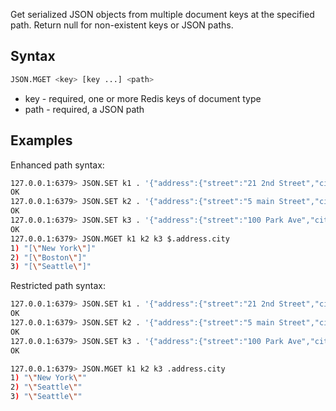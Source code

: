 Get serialized JSON objects from multiple document keys at the specified path. Return null for non-existent keys or JSON paths.

## Syntax

```bash
JSON.MGET <key> [key ...] <path>
```

* key - required, one or more Redis keys of document type
* path - required, a JSON path

## Examples

Enhanced path syntax:

```bash
127.0.0.1:6379> JSON.SET k1 . '{"address":{"street":"21 2nd Street","city":"New York","state":"NY","zipcode":"10021"}}'
OK
127.0.0.1:6379> JSON.SET k2 . '{"address":{"street":"5 main Street","city":"Boston","state":"MA","zipcode":"02101"}}'
OK
127.0.0.1:6379> JSON.SET k3 . '{"address":{"street":"100 Park Ave","city":"Seattle","state":"WA","zipcode":"98102"}}'
OK
127.0.0.1:6379> JSON.MGET k1 k2 k3 $.address.city
1) "[\"New York\"]"
2) "[\"Boston\"]"
3) "[\"Seattle\"]"
```

Restricted path syntax:

```bash
127.0.0.1:6379> JSON.SET k1 . '{"address":{"street":"21 2nd Street","city":"New York","state":"NY","zipcode":"10021"}}'
OK
127.0.0.1:6379> JSON.SET k2 . '{"address":{"street":"5 main Street","city":"Boston","state":"MA","zipcode":"02101"}}'
OK
127.0.0.1:6379> JSON.SET k3 . '{"address":{"street":"100 Park Ave","city":"Seattle","state":"WA","zipcode":"98102"}}'
OK

127.0.0.1:6379> JSON.MGET k1 k2 k3 .address.city
1) "\"New York\""
2) "\"Seattle\""
3) "\"Seattle\""
```
